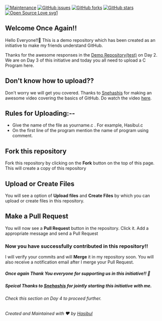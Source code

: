 [![Maintenance](https://img.shields.io/badge/Maintained%3F-yes-green.svg)](https://github.com/starhasibul/test2/graphs/commit-activity)
[![GitHub issues](https://img.shields.io/github/issues/starhasibul/test2)](https://github.com/starhasibul/test2/issues)
[![GitHub forks](https://img.shields.io/github/forks/starhasibul/test2?style=social)](https://github.com/starhasibul/test2/network) 
[![GitHub stars](https://img.shields.io/github/stars/starhasibul/test2?style=social)](https://github.com/starhasibul/test2/stargazers) 
[![Open Source Love svg1](https://badges.frapsoft.com/os/v1/open-source.svg?v=103)](https://github.com/ellerbrock/open-source-badges/)

## Welcome Once Again!!
Hello Everyone!!:wave:
This is a demo repository which has been created as an initiative to make my friends understand GitHub.

Thanks for the awesome responses in the [Demo Repository(test)](https://github.com/starhasibul/test) on Day 2.
We are on Day 3 of this initiative and today you all need to upload a C Program here.

## Don't know how to upload??
Don't worry we will get you covered. Thanks to [Snehashis](https://github.com/snehashis365) for making an awesome video covering the basics of GitHub. Do watch the video [here](https://www.youtube.com/watch?v=Cj_9mkyOdhY).

## Rules for Uploading:--
- Give the name of the file as yourname.c . For example, Hasibul.c
- On the first line of the program mention the name of program using comment.

## Fork this repository
Fork this repository by clicking on the **Fork** 
button on the top of this page.
This will create a copy of this repository

## Upload or Create Files
You will see a option of **Upload files** and **Create Files** by which you can upload or create files in this repository.

## Make a Pull Request
You will now see a **Pull Request** button in the repository.
Click it. Add a appropriate message and send a Pull Request

### Now you have successfully contributed in this repository!!
I will verify your commits and will **Merge** it in my repository soon.
You will also receive a notification email after I merge your Pull Request.

##### Once again Thank You everyone for supporting us in this initiative!! :sparkling_heart:

##### Speical Thanks to [Snehashis](https://github.com/snehashis365) for jointly starting this initiative with me.

###### Check this section on Day 4 to proceed further.

*Created and Maintained with :heart: by [Hasibul](https://twitter.com/starhasibul)*


